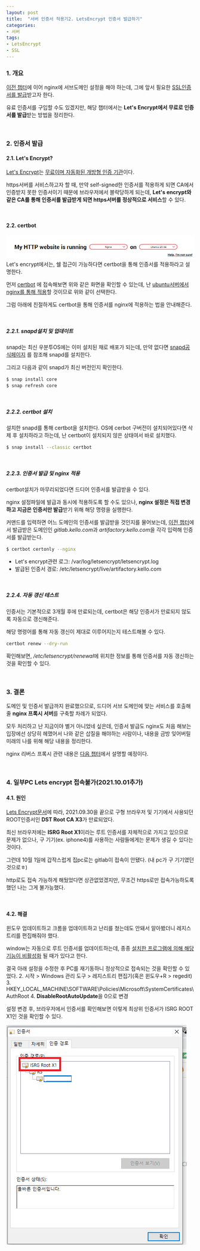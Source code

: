 ```yaml
---
layout: post
title:  "서버 인증서 적용기2. LetsEncrypt 인증서 발급하기"
categories:
- 서버
tags:
- LetsEncrypt
- SSL
---
```


### 1. 개요
[이전 챕터](/git/aws/2021/09/17/gitlab-ssl-1.html)에 이어 nginx에 서브도메인 설정을 해야 하는데,
그에 앞서 필요한 <ins>SSL인증서를 발급</ins>받고자 한다.

유료 인증서를 구입할 수도 있겠지만, 해당 챕터에서는 **Let's Encrypt에서 무료로 인증서를 발급**받는 방법을 정리한다.

<br/>

### 2. 인증서 발급
#### 2.1. Let's Encrypt?
[Let's Encrypt](https://letsencrypt.org/ko/)는 <ins>무료이며 자동화된 개방형 인증 기관</ins>이다.

https서버를 서비스하고자 할 때, 만약 self-signed한 인증서를 적용하게 되면 CA에서 인증받지 못한 인증서이기 때문에
브라우저에서 블락당하게 되는데, **Let's encrypt와 같은 CA를 통해 인증서를 발급받게 되면 
https서버를 정상적으로 서비스**할 수 있다.

<br/>

#### 2.2. certbot
![lets-encrypt1](/assets/images/git/letsencrypt-1.png)
Let's encrypt에서는, 쉘 접근이 가능하다면 certbot을 통해 인증서를 적용하라고 설명한다.

먼저 [certbot](https://certbot.eff.org/) 에 접속해보면 위와 같은 화면을 확인할 수 있는데,
난 <ins>ubuntu서버에서 nginx를 통해 적용</ins>할 것이므로 위와 같이 선택한다.

그럼 아래에 친절하게도 certbot을 통해 인증서를 nginx에 적용하는 법을 안내해준다.

<br/>

##### 2.2.1. snapd설치 및 업데이트
snapd는 최신 우분투OS에는 이미 설치된 채로 배포가 되는데, 
만약 없다면 [snapd공식페이지](https://snapcraft.io/docs/installing-snapd) 를 참조해 snapd를 설치한다.

그리고 다음과 같이 snapd가 최신 버전인지 확인한다.
```bash
$ snap install core
$ snap refresh core
```

<br/>

##### 2.2.2. certbot 설치
설치한 snapd를 통해 certbot을 설치한다.
OS에 cerbot 구버전이 설치되어있다면 삭제 후 설치하라고 하는데, 난 certbot이 설치되지 않은 상태여서 바로 설치했다.
```bash
$ snap install --classic certbot
```

<br/>

##### 2.2.3. 인증서 발급 및 nginx 적용
certbot설치가 마무리되었다면 드디어 인증서를 발급받을 수 있다.

nginx 설정파일에 발급과 동시에 적용하도록 할 수도 있으나,
**nginx 설정은 직접 변경하고 지금은 인증서만 발급**받기 위해 해당 명령을 실행한다.

커맨드를 입력하면 어느 도메인의 인증서를 발급받을 것인지를 물어보는데, 
[이전 챕터](/git/aws/2021/09/17/gitlab-ssl-1.html)에서 발급받은 도메인인 <var>gitlab.kello.com</var>과
<var>artifactory.kello.com</var>을 각각 입력해 인증서를 발급받는다.
```bash
$ certbot certonly --nginx
```

- Let's encrypt관련 로그: /var/log/letsencrypt/letsencrypt.log
- 발급된 인증서 경로: /etc/letsencrypt/live/artifactory.kello.com

<br/>


##### 2.2.4. 자동 갱신 테스트
인증서는 기본적으로 3개월 후에 만료되는데, certbot은 해당 인증서가 만료되지 않도록 자동으로 갱신해준다.

해당 명령어를 통해 자동 갱신이 제대로 이루어지는지 테스트해볼 수 있다.
```bash
certbot renew --dry-run
```
확인해보면, <var>/etc/letsencrypt/renewal</var>에 위치한 정보를 통해 인증서를 자동 갱신하는 것을 확인할 수 있다.

<br/>

### 3. 결론
도메인 및 인증서 발급까지 완료했으므로, 드디어 서브 도메인에 맞는 서비스를 호출해줄 **nginx 프록시 서버**를 구축할 차례가 되었다.

모두 처리하고 난 지금이야 별거 아니었네 싶은데, 인증서 발급도 nginx도 처음 해보는 입장에선 상당히 헤맸어서
나와 같은 삽질을 해야하는 사람이나, 내용을 금방 잊어버릴 미래의 나를 위해 해당 내용을 정리한다.

nginx 리버스 프록시 관련 내용은 [다음 챕터](/git/nginx/2021/09/17/gitlab-ssl-3.html)에서 설명할 예정이다.

<br/>

### 4. 일부PC Lets encrypt 접속불가(2021.10.01추가)
#### 4.1. 원인
[Lets Encrypt문서](https://letsencrypt.org/ko/docs/dst-root-ca-x3-expiration-september-2021/)에 따라,
2021.09.30을 끝으로 구형 브라우저 및 기기에서 사용되던 ROOT인증서인 **DST Root CA X3**가 만료되었다.

최신 브라우저에는 **ISRG Root X1**이라는 루트 인증서를 자체적으로 가지고 있으므로 문제가 없으나,
구 기기(ex. iphone4)를 사용하는 사람들에게는 문제가 생길 수 있다는 것이다.

그런데 10월 1일에 갑작스럽게 집pc로는 gitlab이 접속이 안됐다. (내 pc가 구 기기였던 것으로ㅎ)

http로도 접속 가능하게 해뒀었다면 상관없었겠지만, 무조건 https로만 접속가능하도록 했던 나는 그게 불가능했다.

<br/>

#### 4.2. 해결
윈도우 업데이트하고 크롬을 업데이트하고 난리를 쳤는데도 안돼서 알아봤더니 레지스트리를 편집해줘야 했다.

window는 자동으로 루트 인증서를 업데이트하는데, 종종 <ins>설치한 프로그램에 의해 해당 기능이 비활성화</ins> 될 때가 있다고 한다.

결국 아래 설정을 수정한 후 PC를 재기동하니 정상적으로 접속되는 것을 확인할 수 있었다.
2. 시작 > Windows 관리 도구 > 레지스트리 편집기(혹은 윈도우+R > regedit)
3. HKEY_LOCAL_MACHINE\SOFTWARE\Policies\Microsoft\SystemCertificates\AuthRoot
4. **DisableRootAutoUpdate**을 0으로 변경

설정 변경 후, 브라우저에서 인증서를 확인해보면 이렇게 최상위 인증서가 ISRG ROOT X1인 것을 확인할 수 있다.

![isrg-root-x1](/assets/images/certificate.png)
